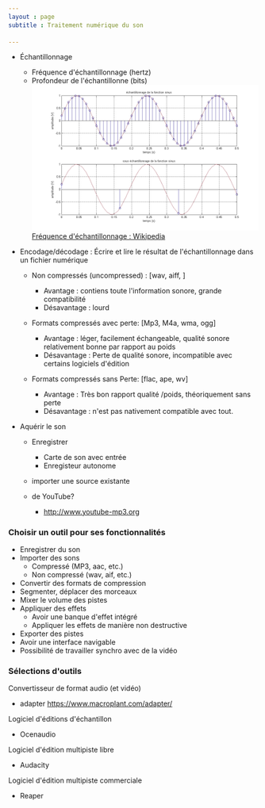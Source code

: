 ```yaml
---
layout : page  
subtitle : Traitement numérique du son

---
```


* Échantillonnage
	* Fréquence d'échantillonnage  (hertz)
	* Profondeur de l'échantillonne (bits)
![échantillonnage](../img/Echantillonnages_sinus.png)
 [Fréquence d'échantillonnage : Wikipedia ](http://fr.wikipedia.org/wiki/Fréquence_d'échantillonnage)



* Encodage/décodage :
Écrire et lire le résultat de l'échantillonnage dans un fichier numérique

	* Non compressés (uncompressed) : [wav, aiff, ]
		* Avantage : contiens toute l'information sonore, grande compatibilité
		* Désavantage : lourd  

	* Formats compressés avec perte: [Mp3, M4a, wma, ogg]
		* Avantage : léger,  facilement échangeable, qualité sonore relativement bonne par rapport au poids
		* Désavantage : Perte de qualité sonore, incompatible avec certains logiciels d'édition

	* Formats compressés sans Perte: [flac, ape, wv]
		* Avantage : Très bon rapport qualité /poids,  théoriquement sans perte
		* Désavantage : n'est pas nativement compatible avec tout.   



* Aquérir le son
	* Enregistrer
		* Carte de son avec entrée
		* Enregisteur autonome

	* importer une source existante  
	* de YouTube?
		* http://www.youtube-mp3.org


### Choisir un outil pour ses fonctionnalités
* Enregistrer du son
* Importer des sons
	* Compressé (MP3, aac, etc.)
	* Non compressé (wav, aif, etc.)
* Convertir des formats de compression
* Segmenter, déplacer des morceaux
* Mixer le volume des pistes
* Appliquer des effets
	* Avoir une banque d'effet intégré
	* Appliquer les effets de manière non destructive
* Exporter des pistes
* Avoir une interface navigable
* Possibilité de travailler synchro avec de la vidéo

### Sélections d'outils
Convertisseur de format audio (et vidéo)
- adapter
https://www.macroplant.com/adapter/

Logiciel d'éditions d'échantillon
- Ocenaudio

Logiciel d'édition multipiste libre
- Audacity

Logiciel d'édition multipiste commerciale
- Reaper
